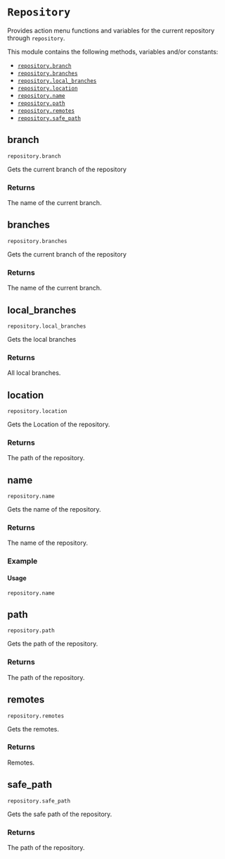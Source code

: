 # `Repository`

Provides action menu functions and variables for the current repository through `repository`.

This module contains the following methods, variables and/or constants:

- [`repository.branch`](#branch)
- [`repository.branches`](#branches)
- [`repository.local_branches`](#local_branches)
- [`repository.location`](#location)
- [`repository.name`](#name)
- [`repository.path`](#path)
- [`repository.remotes`](#remotes)
- [`repository.safe_path`](#safe_path)

## branch

`repository.branch`

Gets the current branch of the repository

### Returns

The name of the current branch.

## branches

`repository.branches`

Gets the current branch of the repository

### Returns

The name of the current branch.

## local_branches

`repository.local_branches`

Gets the local branches

### Returns

All local branches.

## location

`repository.location`

Gets the Location of the repository.

### Returns

The path of the repository.

## name

`repository.name`

Gets the name of the repository.

### Returns

The name of the repository.

### Example
      
#### Usage


```
repository.name
```


## path

`repository.path`

Gets the path of the repository.

### Returns

The path of the repository.

## remotes

`repository.remotes`

Gets the remotes.

### Returns

Remotes.

## safe_path

`repository.safe_path`

Gets the safe path of the repository.

### Returns

The path of the repository.
